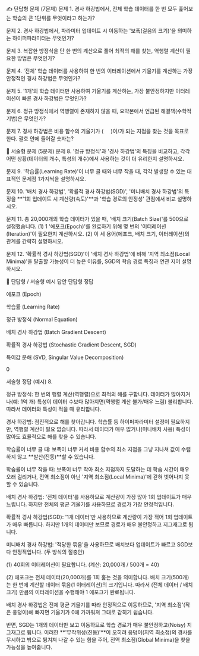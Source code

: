 ✍️ 단답형 문제 (7문제)
문제 1. 경사 하강법에서, 전체 학습 데이터를 한 번 모두 훑어보는 학습의 큰 1단위를 무엇이라고 하는가?

문제 2. 경사 하강법에서, 파라미터 업데이트 시 이동하는 '보폭(걸음의 크기)'을 의미하는 하이퍼파라미터는 무엇인가?

문제 3. 복잡한 방정식을 단 한 번의 계산으로 풀어 최적의 해를 찾는, 역행렬 계산이 필요한 방법은 무엇인가?

문제 4. '전체' 학습 데이터를 사용하여 한 번의 이터레이션에서 기울기를 계산하는 가장 안정적인 경사 하강법은 무엇인가?

문제 5. '1개'의 학습 데이터만 사용하여 기울기를 계산하는, 가장 불안정하지만 이터레이션이 빠른 경사 하강법은 무엇인가?

문제 6. 정규 방정식에서 역행렬이 존재하지 않을 때, 요약본에서 언급된 해결책(수학적 기법)은 무엇인가?

문제 7. 경사 하강법은 비용 함수의 기울기가 (     )이/가 되는 지점을 찾는 것을 목표로 한다. 괄호 안에 들어갈 숫자는?

📜 서술형 문제 (5문제)
문제 8. '정규 방정식'과 '경사 하강법'의 특징을 비교하고, 각각 어떤 상황(데이터의 개수, 특성의 개수)에서 사용하는 것이 더 유리한지 설명하시오.

문제 9. '학습률(Learning Rate)'이 너무 클 때와 너무 작을 때, 각각 발생할 수 있는 대표적인 문제점 1가지씩을 설명하시오.

문제 10. '배치 경사 하강법', '확률적 경사 하강법(SGD)', '미니배치 경사 하강법'의 특징을 **'1회 업데이트 시 계산량(속도)'**과 '학습 경로의 안정성' 관점에서 비교 설명하시오.

문제 11. 총 20,000개의 학습 데이터가 있을 때, '배치 크기(Batch Size)'를 500으로 설정했습니다. (1) 1 '에포크(Epoch)'를 완료하기 위해 몇 번의 '이터레이션(Iteration)'이 필요한지 계산하시오. (2) 이 세 용어(에포크, 배치 크기, 이터레이션)의 관계를 간략히 설명하시오.

문제 12. '확률적 경사 하강법(SGD)'이 '배치 경사 하강법'에 비해 '지역 최소점(Local Minima)'을 탈출할 가능성이 더 높은 이유를, SGD의 학습 경로 특징과 연관 지어 설명하시오.

📝 단답형 / 서술형 예시 답안
단답형 정답

에포크 (Epoch)

학습률 (Learning Rate)

정규 방정식 (Normal Equation)

배치 경사 하강법 (Batch Gradient Descent)

확률적 경사 하강법 (Stochastic Gradient Descent, SGD)

특이값 분해 (SVD, Singular Value Decomposition)

0

서술형 정답 (예시) 8.

정규 방정식: 한 번의 행렬 계산(역행렬)으로 최적의 해를 구합니다. 데이터가 많아지거나(예: 1억 개) 특성이 데이터 수보다 많아지면(역행렬 계산 불가/매우 느림) 불리합니다. 따라서 데이터와 특성이 적을 때 유리합니다.

경사 하강법: 점진적으로 해를 찾아갑니다. 학습률 등 하이퍼파라미터 설정이 필요하지만, 역행렬 계산이 필요 없습니다. 따라서 데이터가 매우 많거나(미니배치 사용) 특성이 많아도 효율적으로 해를 찾을 수 있습니다.

학습률이 너무 클 때: 보폭이 너무 커서 비용 함수의 최소 지점을 그냥 지나쳐 값이 수렴하지 않고 **발산(진동)**할 수 있습니다.

학습률이 너무 작을 때: 보폭이 너무 작아 최소 지점까지 도달하는 데 학습 시간이 매우 오래 걸리거나, 전역 최소점이 아닌 '지역 최소점(Local Minima)'에 갇혀 벗어나지 못할 수 있습니다.

배치 경사 하강법: '전체 데이터'를 사용하므로 계산량이 가장 많아 1회 업데이트가 매우 느립니다. 하지만 전체의 평균 기울기를 사용하므로 경로가 가장 안정적입니다.

확률적 경사 하강법(SGD): '1개 데이터'만 사용하므로 계산량이 가장 적어 1회 업데이트가 매우 빠릅니다. 하지만 1개의 데이터만 보므로 경로가 매우 불안정하고 지그재그로 튑니다.

미니배치 경사 하강법: '적당한 묶음'을 사용하므로 배치보다 업데이트가 빠르고 SGD보다 안정적입니다. (두 방식의 절충안)

(1) 40회의 이터레이션이 필요합니다. (계산: 20,000개 / 500개 = 40)

(2) 에포크는 전체 데이터(20,000개)를 1회 훑는 것을 의미합니다. 배치 크기(500개)는 한 번에 계산할 데이터 묶음(1 이터레이션)의 크기입니다. 따라서 (전체 데이터 / 배치 크기) 만큼의 이터레이션을 수행해야 1 에포크가 완료됩니다.

배치 경사 하강법은 전체 평균 기울기를 따라 안정적으로 이동하므로, '지역 최소점'(작은 웅덩이)에 빠지면 기울기가 0에 가까워져 그대로 갇히기 쉽습니다.

반면, SGD는 1개의 데이터만 보고 이동하므로 학습 경로가 매우 불안정하고(Noisy) 지그재그로 튑니다. 이러한 **'무작위성(진동)'**이 오히려 웅덩이(지역 최소점)의 경사를 무시하고 밖으로 튕겨져 나갈 수 있는 힘을 주어, 전역 최소점(Global Minima)을 찾을 가능성을 높여줍니다.